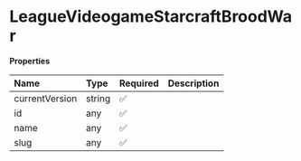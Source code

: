 # LeagueVideogameStarcraftBroodWar

**Properties**

| Name           | Type   | Required | Description |
| :------------- | :----- | :------- | :---------- |
| currentVersion | string | ✅       |             |
| id             | any    | ✅       |             |
| name           | any    | ✅       |             |
| slug           | any    | ✅       |             |

<!-- This file was generated by liblab | https://liblab.com/ -->
